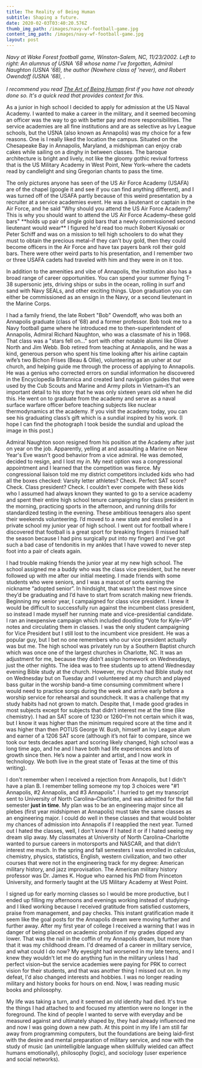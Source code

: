 ```yaml
---
title: The Reality of Being Human
subtitle: Shaping a future.
date: 2020-02-03T03:40:20.576Z
thumb_img_path: /images/navy-wf-football-game.jpg
content_img_path: /images/navy-wf-football-game.jpg
layout: post
---
```

*Navy at Wake Forest football game, Winston-Salem, NC, 11/23/2002. Left to right: An alumnus of USNA '68 whose name I've forgotten, Admiral Naughton (USNA '68), the author (Nowhere class of 'never), and Robert Owendoff (USNA '68), .*\
\
*I recommend you read [The Art of Being Human](https://www.lowendcode.com/posts/the-art-of-being-human/) first if you have not already done so. It's a quick read that provides context for this.*

As a junior in high school I decided to apply for admission at the US Naval Academy. I wanted to make a career in the military, and it seemed becoming an officer was the way to go with better pay and more responsibilities. The service academies are all fine institutions and are as selective as Ivy League schools, but the USNA (also known as Annapolis) was my choice for a few reasons. One is I really liked the location the campus. Situated on the Chesapeake Bay in Annapolis, Maryland, a midshipman can enjoy crab cakes while sailing on a dinghy in between classes. The baroque architecture is bright and lively, not like the gloomy gothic revival fortress that is the US Military Academy in West Point, New York–where the cadets read by candlelight and sing Gregorian chants to pass the time. 

The only pictures anyone has seen of the US Air Force Academy (USAFA) are of the chapel (google it and see if you can find anything different), and I was turned off of the USAFA partly because of this weird presentation by a recruiter at a service academies event. He was a lieutenant or captain in the Air Force, and he said "Why should you attend the US Air Force Academy? This is why you should want to attend the US Air Force Academy–these gold bars" \*\*holds up pair of single gold bars that a newly commissioned second lieutenant would wear\*\* I figured he'd read too much Robert Kiyosaki or Peter Schiff and was on a mission to tell high schoolers to do what they must to obtain the precious metal–if they can't buy gold, then they could become officers in the Air Force and have tax payers bank roll their gold bars. There were other weird parts to his presentation, and I remember two or three USAFA cadets had traveled with him and they were in on it too. 

In addition to the amenities and vibe of Annapolis, the institution also has a broad range of career opportunities. You can spend your summer flying T-38 supersonic jets, driving ships or subs in the ocean, rolling in surf and sand with Navy SEALs, and other exciting things. Upon graduation you can either be commissioned as an ensign in the Navy, or a second lieutenant in the Marine Corps.

I had a family friend, the late Robert "Bob" Owendoff, who was both an Annapolis graduate (class of ’68) and a former professor. Bob took me to a Navy football game where he introduced me to then-superintendent of Annapolis, Admiral Richard Naughton, who was a classmate of his in 1968. That class was a "stars fell on..." sort with other notable alumni like Oliver North and Jim Webb. Bob retired from teaching at Annapolis, and he was a kind, generous person who spent his time looking after his airline captain wife’s two Bichon Frises (Beau & Ollie), volunteering as an usher at our church, and helping guide me through the process of applying to Annapolis. He was a genius who corrected errors on sundial information he discovered in the Encyclopedia Britannica and created land navigation guides that were used by the Cub Scouts and Marine and Army pilots in Vietnam–it’s an important detail to his story that he was only sixteen years old when he did this. He went on to graduate from the academy and serve as a naval surface warfare officer before teaching subjects like nuclear thermodynamics at the academy. If you visit the academy today, you can see his graduating class’s gift which is a sundial inspired by his work. (I hope I can find the photograph I took beside the sundial and upload the image in this post.)

Admiral Naughton soon resigned from his position at the Academy after just on year on the job. Apparently, yelling at and assaulting a Marine on New Year's Eve wasn't good behavior from a vice admiral. He was demoted, decided to resign, and I lost my *in*. My next option was a congressional appointment and I learned that the competition was fierce. My congressional liaison told me my district competitors included kids who had all the boxes checked: Varsity letter athletes? Check. Perfect SAT score? Check. Class president? Check. I couldn’t ever compete with these kids who I assumed had always known they wanted to go to a service academy and spent their entire high school tenure campaigning for class president in the morning, practicing sports in the afternoon, and running drills for standardized testing in the evening. These ambitious teenagers also spent their weekends volunteering. I’d moved to a new state and enrolled in a private school my junior year of high school. I went out for football where I discovered that football is a great sport for breaking fingers (I missed half the season because I had pins surgically put into my finger) and I’ve got such a bad case of tendonitis in my ankles that I have vowed to never step foot into a pair of cleats again. 

I had trouble making friends the junior year at my new high school. The school assigned me a buddy who was the class vice president, but he never followed up with me after our initial meeting. I made friends with some students who were seniors, and I was a mascot of sorts earning the nickname “adopted senior”. In hindsight, that wasn’t the best move since they’d be graduating and I’d have to start from scratch making new friends. Beginning my senior year, I campaigned for class vice president. I knew it would be difficult to successfully run against the incumbent class president, so instead I made myself her running mate and vice-presidential candidate. I ran an inexpensive campaign which included doodling “Vote for Kyle–VP” notes and circulating them in classes. I was the only student campaigning for Vice President but I still lost to the incumbent vice president. He was a popular guy, but I bet no one remembers who our vice president actually was but me. The high school was privately run by a Southern Baptist church which was once one of the largest churches in Charlotte, NC. It was an adjustment for me, because they didn’t assign homework on Wednesdays, just the other nights. The idea was to free students up to attend Wednesday evening Bible study at the church. However, my church had Bible study not on Wednesday but on Tuesday and I volunteered at my church and played bass guitar in the worship band–a time consuming commitment where I would need to practice songs during the week and arrive early before a worship service for rehearsal and soundcheck. It was a challenge that my study habits had not grown to match. Despite that, I made good grades in most subjects except for subjects that didn’t interest me at the time (like chemistry). I had an SAT score of 1230 or 1260–I’m not certain which it was, but I know it was higher than the minimum required score at the time and it was higher than then POTUS George W. Bush, himself an Ivy League alum and earner of a 1206 SAT score (although it’s not fair to compare, since we took our tests decades apart and scoring likely changed, high school was a long time ago, and he and I have both had life experiences and lots of growth since then. He’s now a painter and artist, and I now work in technology. We both live in the great state of Texas at the time of this writing).

I don't remember when I received a rejection from Annapolis, but I didn't have a plan B. I remember telling someone my top 3 choices were "#1 Annapolis, #2 Annapolis, and #3 Annapolis". I hurried to get my transcript sent to University of North Carolina–Charlotte, and was admitted for the fall semester **just in time**. My plan was to be an engineering major since all plebes (first year midshipmen at Annapolis) must take the same classes as an engineering major. I could do well in these classes and that would bolster my chances of admission into Annapolis if I reapplied the next year. Turned out I hated the classes, well, I don't know if I hated it or if I hated seeing my dream slip away. My classmates at University of North Carolina–Charlotte wanted to pursue careers in motorsports and NASCAR, and that didn’t interest me much. In the spring and fall semesters I was enrolled in calculus, chemistry, physics, statistics, English, western civilization, and two other courses that were not in the engineering track for my degree: American military history, and jazz improvisation. The American military history professor was Dr. James K. Hogue who earned his PhD from Princeton University, and formerly taught at the US Military Academy at West Point. 

I signed up for early morning classes so I would be more productive, but I ended up filling my afternoons and evenings working instead of studying–and I liked working because I received gratitude from satisfied customers, praise from management, and pay checks. This instant gratification made it seem like the goal posts for the Annapolis dream were moving further and further away. After my first year of college I received a warning that I was in danger of being placed on academic probation if my grades dipped any lower. That was the nail in the coffin of my Annapolis dream, but more than that it was my childhood dream. I'd dreamed of a career in military service, and what could I do now? My eyesight had worsened in my late teens, and I knew they wouldn't let me do anything fun in the military unless I had perfect vision–but the service academies were paying for PRK to correct vision for their students, and that was another thing I missed out on. In my defeat, I'd also changed interests and hobbies. I was no longer reading military and history books for hours on end. Now, I was reading music books and philosophy.

My life was taking a turn, and it seemed an old identity had died. It's true the things I had attached to and focused my attention were no longer in the foreground. The kind of people I wanted to serve with everyday and be measured against and ultimately shaped by, they had already influenced me and now I was going down a new path. At this point in my life I am still far away from programming computers, but the foundations are being laid–first with the desire and mental preparation of military service, and now with the study of music (an unintelligible language when skillfully wielded can affect humans emotionally), philosophy (logic), and sociology (user experience and social networks).

